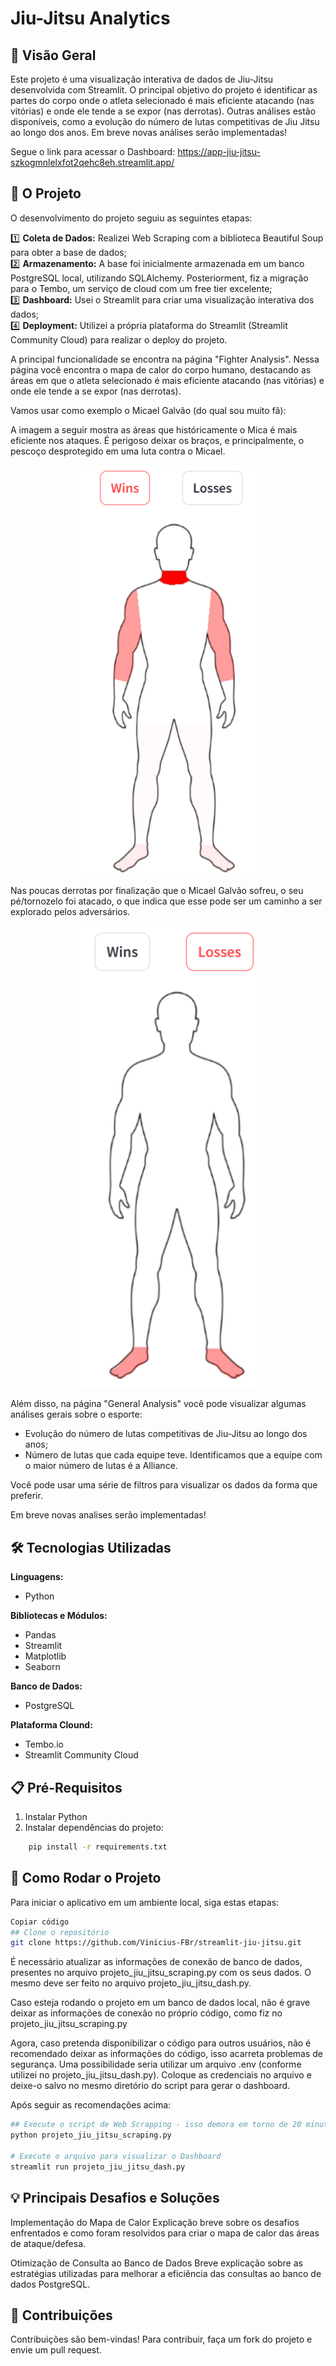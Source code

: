 # Jiu-Jitsu Analytics

## 🥋 Visão Geral

Este projeto é uma visualização interativa de dados de Jiu-Jitsu desenvolvida com Streamlit. O principal objetivo do projeto é identificar as partes do corpo onde o atleta selecionado é mais eficiente atacando (nas vitórias) e onde ele tende a se expor (nas derrotas). Outras análises estão disponíveis, como a evolução do número de lutas competitivas de Jiu Jitsu ao longo dos anos. Em breve novas análises serão implementadas! 

Segue o link para acessar o Dashboard: https://app-jiu-jitsu-szkogmnlelxfot2qehc8eh.streamlit.app/

## 📌 O Projeto

O desenvolvimento do projeto seguiu as seguintes etapas:

1️⃣ **Coleta de Dados:** Realizei Web Scraping com a biblioteca Beautiful Soup para obter a base de dados;  
2️⃣ **Armazenamento:** A base foi inicialmente armazenada em um banco PostgreSQL local, utilizando SQLAlchemy. Posteriorment, fiz a migração para o Tembo, um serviço de cloud com um free tier excelente;  
3️⃣ **Dashboard:** Usei o Streamlit para criar uma visualização interativa dos dados;  
4️⃣ **Deployment:** Utilizei a própria plataforma do Streamlit (Streamlit Community Cloud) para realizar o deploy do projeto. 

A principal funcionalidade se encontra na página "Fighter Analysis". Nessa página você encontra o mapa de calor do corpo humano, destacando as áreas em que o atleta selecionado é mais eficiente atacando (nas vitórias) e onde ele tende a se expor (nas derrotas). 

Vamos usar como exemplo o Micael Galvão (do qual sou muito fã): 

A imagem a seguir mostra as áreas que históricamente o Mica é mais eficiente nos ataques. É perigoso deixar os braços, e principalmente, o pescoço desprotegido em uma luta contra o Micael. 

<p align="center">
  <img src="mica-01.png" alt="Mapa de Calor de Vitórias" width="300">
</p>

Nas poucas derrotas por finalização que o Micael Galvão sofreu, o seu pé/tornozelo foi atacado, o que indica que esse pode ser um caminho a ser explorado pelos adversários. 

<p align="center">
  <img src="mica-02.png" alt="Mapa de Calor de Derrotas" width="300">
</p>

Além disso, na página "General Analysis" você pode visualizar algumas análises gerais sobre o esporte:  
- Evolução do número de lutas competitivas de Jiu-Jitsu ao longo dos anos;
- Número de lutas que cada equipe teve. Identificamos que a equipe com o maior número de lutas é a Alliance.

Você pode usar uma série de filtros para visualizar os dados da forma que preferir. 

Em breve novas analises serão implementadas!

## 🛠️ Tecnologias Utilizadas

**Linguagens:**   
- Python

**Bibliotecas e Módulos:**  
- Pandas
- Streamlit
- Matplotlib
- Seaborn

**Banco de Dados:**   
- PostgreSQL

**Plataforma Clound:**  
- Tembo.io  
- Streamlit Community Cloud

## 📋 Pré-Requisitos  
1. Instalar Python  
2. Instalar dependências do projeto:  

```bash
    pip install -r requirements.txt
```

## 🚀 Como Rodar o Projeto
Para iniciar o aplicativo em um ambiente local, siga estas etapas:

```bash
Copiar código  
## Clone o repositório  
git clone https://github.com/Vinicius-FBr/streamlit-jiu-jitsu.git
```

É necessário atualizar as informações de conexão de banco de dados, presentes no arquivo projeto_jiu_jitsu_scraping.py com os seus dados. O mesmo deve ser feito no arquivo projeto_jiu_jitsu_dash.py. 

Caso esteja rodando o projeto em um banco de dados local, não é grave deixar as informações de conexão no próprio código, como fiz no projeto_jiu_jitsu_scraping.py

Agora, caso pretenda disponibilizar o código para outros usuários, não é recomendado deixar as informações do código, isso acarreta problemas de segurança. Uma possibilidade seria utilizar um arquivo .env (conforme utilizei no projeto_jiu_jitsu_dash.py). Coloque as credenciais no arquivo e deixe-o salvo no mesmo diretório do script para gerar o dashboard. 

Após seguir as recomendações acima:

```bash
## Execute o script de Web Scrapping - isso demora em torno de 20 minutos  
python projeto_jiu_jitsu_scraping.py

# Execute o arquivo para visualizar o Dashboard
streamlit run projeto_jiu_jitsu_dash.py
```

## 💡 Principais Desafios e Soluções
Implementação do Mapa de Calor
Explicação breve sobre os desafios enfrentados e como foram resolvidos para criar o mapa de calor das áreas de ataque/defesa.

Otimização de Consulta ao Banco de Dados
Breve explicação sobre as estratégias utilizadas para melhorar a eficiência das consultas ao banco de dados PostgreSQL.

## 🤝 Contribuições
Contribuições são bem-vindas! Para contribuir, faça um fork do projeto e envie um pull request.
